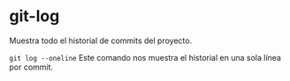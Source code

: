 # git-log
Muestra todo el historial de commits del proyecto.

`git log --oneline`
Este comando nos muestra el historial en una sola línea por commit.